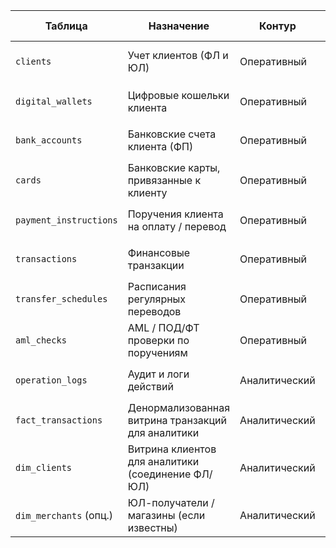 | Таблица                | Назначение                                         | Контур        | SLA отклика | Частота обновления      | Ключевые поля / индексы                         |
| ---------------------- | -------------------------------------------------- | ------------- | ----------- | ----------------------- | ----------------------------------------------- |
| `clients`              | Учет клиентов (ФЛ и ЮЛ)                            | Оперативный   | <100 мс     | При создании/обновлении | `client_id`, `type`, `phone`, `inn`             |
| `digital_wallets`      | Цифровые кошельки клиента                          | Оперативный   | <100 мс     | Реальное время          | `wallet_id`, `client_id`, `balance`             |
| `bank_accounts`        | Банковские счета клиента (ФП)                      | Оперативный   | <200 мс     | При изменении           | `account_id`, `bank_id`, `client_id`            |
| `cards`                | Банковские карты, привязанные к клиенту            | Оперативный   | <200 мс     | При создании            | `card_id`, `client_id`, `pan_hash`              |
| `payment_instructions` | Поручения клиента на оплату / перевод              | Оперативный   | <300 мс     | Реальное время          | `instruction_id`, `status`, `scheduled_at`      |
| `transactions`         | Финансовые транзакции                              | Оперативный   | <200 мс     | Реальное время          | `transaction_id`, `wallet_id`, `processed_at`   |
| `transfer_schedules`   | Расписания регулярных переводов                    | Оперативный   | <300 мс     | При создании/обновлении | `schedule_id`, `cron_expression`, `next_run`    |
| `aml_checks`           | AML / ПОД/ФТ проверки по поручениям                | Оперативный   | <500 мс     | Реальное время          | `check_id`, `instruction_id`, `result`          |
| `operation_logs`       | Аудит и логи действий                              | Аналитический | N/A         | Асинхронно (ETL/CDC)    | `entity_type`, `entity_id`, `created_at`        |
| `fact_transactions`   | Денормализованная витрина транзакций для аналитики | Аналитический | <1 c        | Каждые 15 минут         | `transaction_id`, `client_id`, `date`, `amount` |
| `dim_clients`          | Витрина клиентов для аналитики (соединение ФЛ/ЮЛ)  | Аналитический | <1 c        | Раз в день              | `client_id`, `region`, `type`                   |
| `dim_merchants` (опц.) | ЮЛ-получатели / магазины (если известны)           | Аналитический | <1 c        | Раз в день              | `merchant_id`, `inn`, `category`                |
